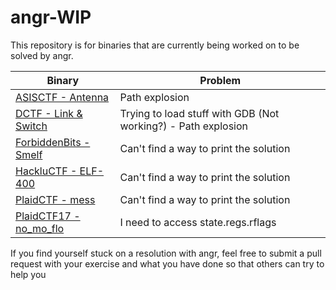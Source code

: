 # angr-WIP
This repository is for binaries that are currently being worked on to be solved
by angr.

| Binary | Problem  |
|--------|----------|
| [ASISCTF - Antenna](./asis-ctf-finals-2014/antenna) | Path explosion |
| [DCTF - Link & Switch](./dctf-2015/link-and-switch-200) | Trying to load stuff with GDB (Not working?) - Path explosion |
| [ForbiddenBits - Smelf](./forbiddenbits-ctf-2013/smelf) | Can't find a way to print the solution |
| [HackluCTF - ELF-400](hackluctf-2013/elf-400) | Can't find a way to print the solution |
| [PlaidCTF - mess](./plaidctf-2013/mess) | Can't find a way to print the solution |
| [PlaidCTF17 - no_mo_flo](./plaidctf-2017/no_mo_flo) | I need to access state.regs.rflags |

If you find yourself stuck on a resolution with angr, feel free to submit a pull
request with your exercise and what you have done so that others can try to help
you

